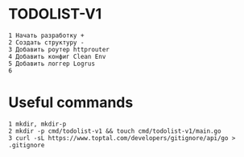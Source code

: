 # TODOLIST-V1

    1 Начать разработку +
    2 Создать структуру -
    3 Добавить роутер httprouter
    4 Добавить конфиг Clean Env
    5 Добавить логгер Logrus
    6

# Useful commands
    1 mkdir, mkdir-p
    2 mkdir -p cmd/todolist-v1 && touch cmd/todolist-v1/main.go
    3 curl -sL https://www.toptal.com/developers/gitignore/api/go > .gitignore


